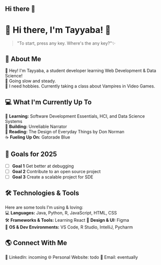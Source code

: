 ## Hi there 👋






# 🌸 Hi there, I'm Tayyaba! 🌸  

> "To start, press any key. Where's the any key?"✨  

## 🌱 About Me  
👋 Hey! I'm Tayyaba, a student developer learning Web Development & Data Science!  
🐢 Going slow and steady.  
🎨 I need hobbies. Currently taking a class about Vampires in Video Games. 

## 💻 What I'm Currently Up To  
🚀 **Learning:** Software Development Essentials, HCI, and Data Science Systems  
🔨 **Building:** Unreliable Narrator   
📖 **Reading:** The Design of Everyday Things by Don Norman   
☕ **Fueling Up On:** Gatorade Blue  

## 🎯 Goals for 2025  
- [ ] **Goal 1** Get better at debugging 
- [ ] **Goal 2** Contribute to an open source project
- [ ] **Goal 3** Create a scalable project for SDE 

## 🛠️ Technologies & Tools  
Here are some tools I’m using & loving:  
💻 **Languages:** Java, Python, R, JavaScript, HTML, CSS  
🛠 **Frameworks & Tools:** Learning React 
🎨 **Design & UI:** Figma   
🐧 **OS & Dev Environments:** VS Code, R Studio, IntelliJ, Pycharm

## 🌎 Connect With Me  
💼 LinkedIn: incoming 
🌐 Personal Website: todo 
📧 Email: eventually 


